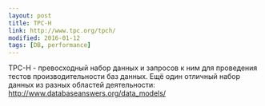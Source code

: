 ```yaml
---
layout: post
title: TPC-H
link: http://www.tpc.org/tpch/
modified: 2016-01-12
tags: [DB, performance]
---
```

TPC-H - превосходный набор данных и запросов к ним для проведения тестов производительности баз данных.
Ещё один отличный набор данных из разных областей деятельности: http://www.databaseanswers.org/data_models/

